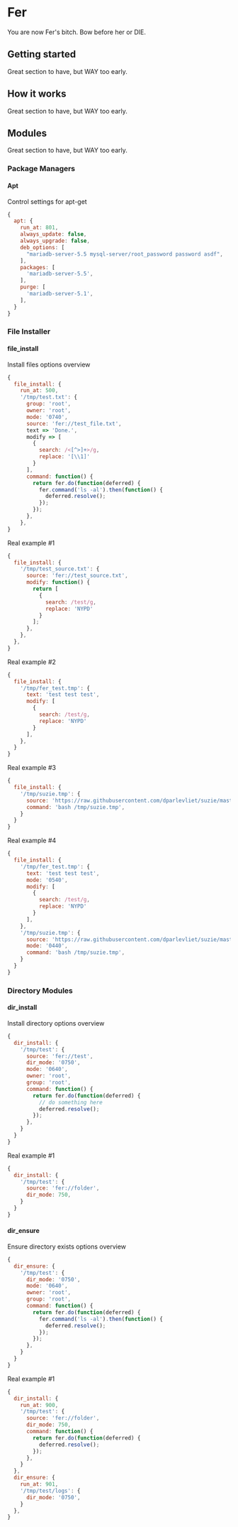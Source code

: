 Fer
===

You are now Fer's bitch. Bow before her or DIE.


Getting started
---------------

Great section to have, but WAY too early.


How it works
------------

Great section to have, but WAY too early.

Modules
-------

Great section to have, but WAY too early.

### Package Managers

#### Apt

Control settings for apt-get

``` javascript
{
  apt: {
    run_at: 801,
    always_update: false,
    always_upgrade: false,
    deb_options: [
      "mariadb-server-5.5 mysql-server/root_password password asdf",
    ],
    packages: [
      'mariadb-server-5.5',
    ],
    purge: [
      'mariadb-server-5.1',
    ],
  }
}
```

### File Installer

#### file_install

Install files options overview

``` javascript
{
  file_install: {
    run_at: 500,
    '/tmp/test.txt': {
      group: 'root',
      owner: 'root',
      mode: '0740',
      source: 'fer://test_file.txt',
      text => 'Done.',
      modify => [
        {
          search: /<[^>]+>/g,
          replace: '[\\1]'
        }
      ],
      command: function() {
        return fer.do(function(deferred) {
          fer.command('ls -al').then(function() {
            deferred.resolve();
          });
        });
      },
    },
}
```

Real example #1

``` javascript
{
  file_install: {
    '/tmp/test_source.txt': {
      source: 'fer://test_source.txt',
      modify: function() {
        return [
          {
            search: /test/g,
            replace: 'NYPD'
          }
        ];
      },
    },
  },
}
```

Real example #2

``` javascript
{
  file_install: {
    '/tmp/fer_test.tmp': {
      text: 'test test test',
      modify: [
        {
          search: /test/g,
          replace: 'NYPD'
        }
      ],
    },
  }
}
```

Real example #3

``` javascript
{
  file_install: {
    '/tmp/suzie.tmp': {
      source: 'https://raw.githubusercontent.com/dparlevliet/suzie/master/install.sh',
      command: 'bash /tmp/suzie.tmp',
    }
  }
}
```

Real example #4

``` javascript
{
  file_install: {
    '/tmp/fer_test.tmp': {
      text: 'test test test',
      mode: '0540',
      modify: [
        {
          search: /test/g,
          replace: 'NYPD'
        }
      ],
    },
    '/tmp/suzie.tmp': {
      source: 'https://raw.githubusercontent.com/dparlevliet/suzie/master/install.sh',
      mode: '0440',
      command: 'bash /tmp/suzie.tmp',
    }
  }
}
```


### Directory Modules


#### dir_install

Install directory options overview

``` javascript
{
  dir_install: {
    '/tmp/test': {
      source: 'fer://test',
      dir_mode: '0750',
      mode: '0640',
      owner: 'root',
      group: 'root',
      command: function() {
        return fer.do(function(deferred) {
          // do something here
          deferred.resolve();
        });
      },
    }
  }
}
```


Real example #1
``` javascript
{
  dir_install: {
    '/tmp/test': {
      source: 'fer://folder',
      dir_mode: 750,
    }
  }
}
```


#### dir_ensure

Ensure directory exists options overview

``` javascript
{
  dir_ensure: {
    '/tmp/test': {
      dir_mode: '0750',
      mode: '0640',
      owner: 'root',
      group: 'root',
      command: function() {
        return fer.do(function(deferred) {
          fer.command('ls -al').then(function() {
            deferred.resolve();
          });
        });
      },
    }
  }
}
```

Real example #1
``` javascript
{
  dir_install: {
    run_at: 900,
    '/tmp/test': {
      source: 'fer://folder',
      dir_mode: 750,
      command: function() {
        return fer.do(function(deferred) {
          deferred.resolve();
        });
      },
    }
  },
  dir_ensure: {
    run_at: 901,
    '/tmp/test/logs': {
      dir_mode: '0750',
    }
  },
}
```